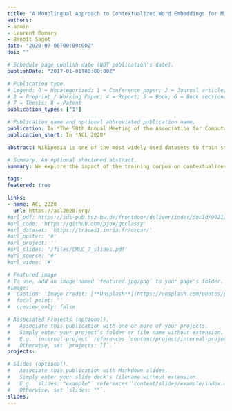 ```yaml
---
title: "A Monolingual Approach to Contextualized Word Embeddings for Mid-Resource Languages"
authors:
- admin
- Laurent Romary
- Benoît Sagot
date: "2020-07-06T00:00:00Z"
doi: ""

# Schedule page publish date (NOT publication's date).
publishDate: "2017-01-01T00:00:00Z"

# Publication type.
# Legend: 0 = Uncategorized; 1 = Conference paper; 2 = Journal article;
# 3 = Preprint / Working Paper; 4 = Report; 5 = Book; 6 = Book section;
# 7 = Thesis; 8 = Patent
publication_types: ["1"]

# Publication name and optional abbreviated publication name.
publication: In *The 58th Annual Meeting of the Association for Computational Linguistics*
publication_short: In *ACL 2020*

abstract: Wikipedia is one of the most widely used datasets to train standard and contextualized word embeddings. However, even for mid-resource languages, the amount of data found in Wikipedia might be too small to train high-quality embeddings. Moreover,  Wikipedia data covers a single specific genre and style. Conversely, Common Crawl is a source of much larger and much more diverse data, although at the expense of some level of noise. We use the multilingual OSCAR corpus, extracted from Common Crawl via language classification, filtering and cleaning, to train monolingual contextualized word embeddings (ELMo) for several mid-resource languages. We then compare the performance of OSCAR-based and Wikipedia-based ELMo embeddings for these languages on the part-of-speech tagging and parsing tasks. We show that, despite the noise in the Common-Crawl-based OSCAR data, embeddings trained on OSCAR perform much better than monolingual embeddings trained on Wikipedia. They actually equal or improve the current state of the art in tagging and parsing for all five languages. In particular, they also improve over multilingual Wikipedia-based contextual embeddings (multilingual BERT), which almost always constitutes the previous state of the art, thereby showing that the benefit of a larger, more diverse corpus surpasses the cross-lingual benefit of multilingual embedding architectures.

# Summary. An optional shortened abstract.
summary: We explore the impact of the training corpus on contextualized word embeddings in five mid-resource languages.

tags:
featured: true

links:
- name: ACL 2020
  url: https://acl2020.org/
#url_pdf: https://ids-pub.bsz-bw.de/frontdoor/deliver/index/docId/9021/file/Suarez_Sagot_Romary_Asynchronous_Pipeline_for_Processing_Huge_Corpora_2019.pdf
#url_code: 'https://github.com/pjox/goclassy'
#url_dataset: 'https://traces1.inria.fr/oscar/'
#url_poster: '#'
#url_project: ''
#url_slides: '/files/CMLC_7_slides.pdf'
#url_source: '#'
#url_video: '#'

# Featured image
# To use, add an image named `featured.jpg/png` to your page's folder. 
#image:
#  caption: 'Image credit: [**Unsplash**](https://unsplash.com/photos/pLCdAaMFLTE)'
#  focal_point: ""
#  preview_only: false

# Associated Projects (optional).
#   Associate this publication with one or more of your projects.
#   Simply enter your project's folder or file name without extension.
#   E.g. `internal-project` references `content/project/internal-project/index.md`.
#   Otherwise, set `projects: []`.
projects:

# Slides (optional).
#   Associate this publication with Markdown slides.
#   Simply enter your slide deck's filename without extension.
#   E.g. `slides: "example"` references `content/slides/example/index.md`.
#   Otherwise, set `slides: ""`.
slides:
---
```

